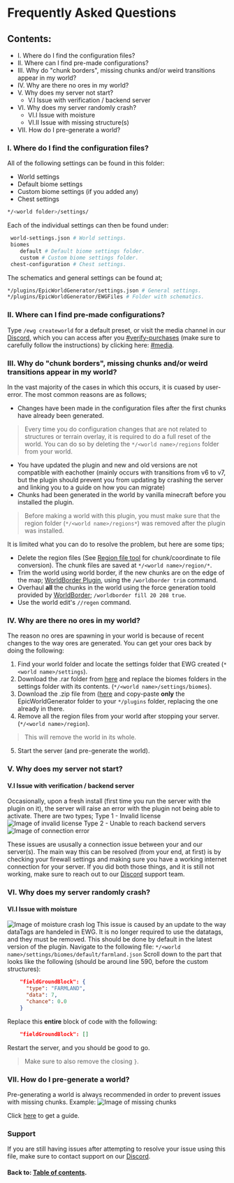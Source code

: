 # Frequently Asked Questions

## Contents:
* I. Where do I find the configuration files?
* II. Where can I find pre-made configurations?
* III. Why do "chunk borders", missing chunks and/or weird transitions appear in my world?
* IV. Why are there no ores in my world?
* V. Why does my server not start?
  * V.I Issue with verification / backend server
* VI. Why does my server randomly crash?
  * VI.I Issue with moisture
  * VI.II Issue with missing structure(s)
* VII. How do I pre-generate a world?
  

### I. Where do I find the configuration files?

All of the following settings can be found in this folder:
* World settings
* Default biome settings
* Custom biome settings (if you added any)
* Chest settings

```bash
*/<world folder>/settings/
```

Each of the individual settings can then be found under:

```bash
 world-settings.json # World settings.
 biomes
    default # Default biome settings folder.
    custom # Custom biome settings folder.
 chest-configuration # Chest settings.
```

The schematics and general settings can be found at;

```bash
*/plugins/EpicWorldGenerator/settings.json # General settings.
*/plugins/EpicWorldGenerator/EWGFiles # Folder with schematics.
```

### II. Where can I find pre-made configurations?

Type `/ewg createworld` for a default preset, or visit the media channel in our [Discord](https://discord.gg/Jq3ecb3 "Link to our Discord"), which you can access after you [#verify-purchases](https://discordapp.com/channels/576841187256827905/588109256377499667/588110048543375391 "Link to #verify-purchases in Discord") \(make sure to carefully follow the instructions\) by clicking here: [#media](https://discordapp.com/channels/576841187256827905/576844840847802398 "Link to #media in Discord").

### III. Why do "chunk borders", missing chunks and/or weird transitions appear in my world?

In the vast majority of the cases in which this occurs, it is cuased by user-error. The most common reasons are as follows;

* Changes have been made in the configuration files after the first chunks have already been generated.
> Every time you do configuration changes that are not related to structures or terrain overlay, it is required to do a full reset of the world. You can do so by deleting the `*/<world name>/regions` folder from your world.
* You have updated the plugin and new and old versions are not compatible with eachother \(mainly occurs with transitions from v6 to v7, but the plugin should prevent you from updating by crashing the server and linking you to a guide on how you can migrate\)
* Chunks had been generated in the world by vanilla minecraft before you installed the plugin.
> Before making a world with this plugin, you must make sure that the region folder (`*/<world name>/regions*`) was removed after the plugin was installed.

It is limited what you can do to resolve the problem, but here are some tips;

* Delete the region files \(See [Region file tool](https://dinnerbone.com/minecraft/tools/coordinates/ "Link to Dinnerbone's region finder tool") for chunk/coordinate to file conversion\). The chunk files are saved at `*/<world name>/region/*`.
* Trim the world using world border, if the new chunks are on the edge of the map; [WorldBorder Plugin](https://www.spigotmc.org/resources/worldborder.60905/ "Link to WorldBorder"), using the `/worldborder trim` command.
* Overhaul **all** the chunks in the world using the force generation toold provided by [WorldBorder](https://www.spigotmc.org/resources/worldborder.60905/ "Link to WorldBorder"); `/worldborder fill 20 208 true`.
* Use the world edit's `//regen` command.

### IV. Why are there no ores in my world?
The reason no ores are spawning in your world is because of recent changes to the way ores are generated.
You can get your ores back by doing the following:

1. Find your world folder and locate the settings folder that EWG created (`*<world name>/settings`).
2. Download the .rar folder from [here](https://discord.com/channels/576841187256827905/576844840847802398/711257243953266755 "Link to biome files for ore fix") and replace the biomes folders in the settings folder with its contents. (`*/<world name>/settings/biomes`).
3. Download the .zip file from ([here](https://1drv.ms/u/s!AmrRJ70wu8OUgZFrT8lExKbsl8NSmw?e=CgumZH "Link to structure files") and copy-paste **only** the EpicWorldGenerator folder to your `*/plugins` folder, replacing the one already in there.
4. Remove all the region files from your world after stopping your server. (`*/<world name>/region`).
> This will remove the world in its whole.
5. Start the server (and pre-generate the world).

### V. Why does my server not start?

#### V.I Issue with verification / backend server
Occasionally, upon a fresh install (first time you run the server with the plugin on it), the server will raise an error with the plugin not being able to activate. There are two types;
Type 1 - Invalid license
![Image of invalid license](https://i.imgur.com/xzs3tsy.png "Invalid License Log")
Type 2 - Unable to reach backend servers
![Image of connection error](https://i.imgur.com/xnjGbb1.png "Connection error log")

These issues are ususally a connection issue between your and our server(s).
The main way this can be resolved (from your end, at first) is by checking your firewall settings and making sure you have a working internet connection for your server.
If you did both those things, and it is still not working, make sure to reach out to our [Discord](https://discord.gg/Jq3ecb3) support team.

### VI. Why does my server randomly crash?

#### VI.I Issue with moisture
![Image of moisture crash log](https://i.imgur.com/3vTriQt.png "Moisture crash log")
This issue is caused by an update to the way dataTags are handeled in EWG.
It is no longer required to use the datatags, and they must be removed. This should be done by default in the latest version of the plugin.
Navigate to the following file:
`*/<world name>/settings/biomes/default/farmland.json`
Scroll down to the part that looks like the following (should be around line 590, before the custom structures):
```json
    "fieldGroundBlock": {
      "type": "FARMLAND",
      "data": 7,
      "chance": 0.0
    }
```
Replace this **entire** block of code with the following:
```json
    "fieldGroundBlock": []
```
Restart the server, and you should be good to go.
> Make sure to also remove the closing `}`.

### VII. How do I pre-generate a world?
Pre-generating a world is always recommended in order to prevent issues with missing chunks.
Example:
![Image of missing chunks](https://i.imgur.com/PGN28u3.png "Missing chunks")

Click [here](beginner/pre-generation.md "Link to pre-generation tutorial") to get a guide.

### Support
If you are still having issues after attempting to resolve your issue using this file,
make sure to contact support on our [Discord](https://discord.gg/Jq3ecb3 "Link to Discord").

#### Back to: [Table of contents](table-of-contents.md "Link to table of contents").

